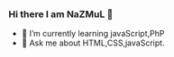 ### Hi there I am NaZMuL 👋
- 🌱 I’m currently learning javaScript,PhP
- 💬 Ask me about HTML,CSS,javaScript.

<!--
**nazmul6548/nazmul6548** is a ✨ _special_ ✨ repository because its `README.md` (this file) appears on your GitHub profile.

Here are some ideas to get you st
###- 🌱 I’m currently learning javaScript,PhP.
- 🤔 I’m looking for help with ...
###- 💬 Ask me about HTML,CSS,javaScript.
- 📫 How to reach me: ...
- 😄 Pronouns: ...
###- ⚡ Fun fact: i am funny.
-->
